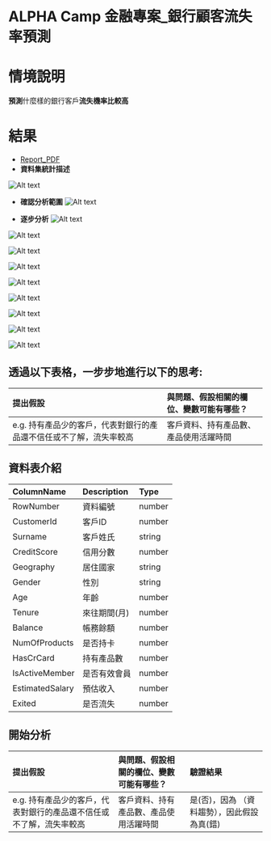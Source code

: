 ALPHA Camp 金融專案_銀行顧客流失率預測
===

# 情境說明
**預測**什麼樣的銀行客戶**流失機率比較高**

# 結果
* [Report_PDF]()
* **資料集統計描述**

![Alt text](picture/image.png)

* **確認分析範圍**
![Alt text](picture/image-1.png)

* **逐步分析**
![Alt text](picture/image-2.png)

![Alt text](picture/image-3.png)

![Alt text](picture/image-4.png)

![Alt text](picture/image-5.png)

![Alt text](picture/image-6.png)

![Alt text](picture/image-7.png)

![Alt text](picture/image-8.png)

![Alt text](picture/image-9.png)

![Alt text](picture/image-10.png)

## 透過以下表格，一步步地進行以下的思考:
| 提出假設 | 與問題、假設相關的欄位、變數可能有哪些？ |
| :-- | :-- |
| e.g. 持有產品少的客戶，代表對銀行的產品還不信任或不了解，流失率較高 | 客戶資料、持有產品數、產品使用活躍時間 |

## 資料表介紹
| ColumnName | Description | Type |
| :-- | :-- | :-- | 
| RowNumber | 資料編號 | number |
| CustomerId | 客戶ID | number |
| Surname | 客戶姓氏 | string |
| CreditScore | 信用分數 | number |
| Geography | 居住國家 | string |
| Gender | 性別 | string |
| Age | 年齡 | number |
| Tenure | 來往期間(月) | number |
| Balance | 帳務餘額 | number |
| NumOfProducts | 是否持卡 | number |
| HasCrCard | 持有產品數 | number |
| IsActiveMember | 是否有效會員 | number |
| EstimatedSalary | 預估收入 | number |
| Exited | 是否流失 | number |

## 開始分析
| 提出假設 | 與問題、假設相關的欄位、變數可能有哪些？ | 驗證結果 |
| :-- | :-- | :-- |
| e.g. 持有產品少的客戶，代表對銀行的產品還不信任或不了解，流失率較高 | 客戶資料、持有產品數、產品使用活躍時間 | 是(否)，因為 （資料趨勢），因此假設為真(錯) |